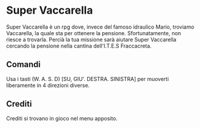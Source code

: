 # **Super Vaccarella**
Super Vaccarella è un rpg dove, invece del famoso idraulico Mario, troviamo Vaccarella, la quale sta per ottenere la pensione.
Sfortunatamente, non riesce a trovarla. Percià la tua missione sarà aiutare Super Vaccarella cercando la pensione nella cantina dell'I.T.E.S Fraccacreta.

## **Comandi**
Usa i tasti (W. A. S. D) [SU, GIU'. DESTRA. SINISTRA] per muoverti liberamente in 4 direzioni diverse.

## **Crediti**
Crediti si trovano in gioco nel menu apposito.
